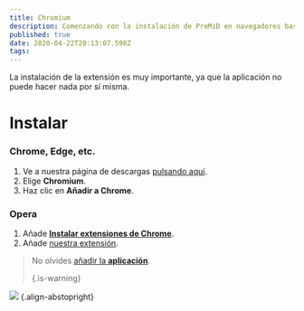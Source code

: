 ```yaml
---
title: Chromium
description: Comenzando con la instalación de PreMiD en navegadores basados en Chromium
published: true
date: 2020-04-22T20:13:07.598Z
tags:
---
```


La instalación de la extensión es muy importante, ya que la aplicación no puede hacer nada por sí misma.

# Instalar
### Chrome, Edge, etc.
1. Ve a nuestra página de descargas [pulsando aquí](https://premid.app/downloads).
2. Elige **Chromium**.
3. Haz clic en **Añadir a Chrome**.

### Opera
1. Añade **[Instalar extensiones de Chrome](https://addons.opera.com/en/extensions/details/install-chrome-extensions/)**.
2. Añade [nuestra extensión](https://premid.app/downloads).

> No olvides [añadir la **aplicación**](/install). 
> 
> {.is-warning}

![](https://img.icons8.com/color/2x/chrome.png) {.align-abstopright}